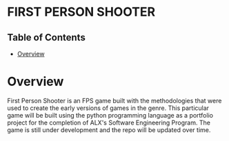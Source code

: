 # FIRST PERSON SHOOTER

## Table of Contents

- [Overview](#overview)

# Overview
First Person Shooter is an FPS game built with the methodologies that were used to create the early versions of games in the genre. This particular game will be built using the python programming language as a portfolio project for the completion of ALX's Software Engineering Program. The game is still under development and the repo will be updated over time.